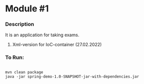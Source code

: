 <h1>Module #1</h1>

<h3>Description</h3>
<p>It is an application for taking exams.</p>

<ol>
    <li>Xml-version for IoC-container (27.02.2022)</li>
</ol>

<h3>To Run:</h3>
<code>
mvn clean package
java -jar spring-demo-1.0-SNAPSHOT-jar-with-dependencies.jar
</code>